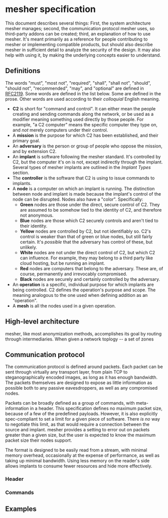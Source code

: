 # mesher specification

This document describes several things:
First, the system architecture mesher manages;
second, the communication protocol mesher uses, so third-party addons can be created;
third, an explanation of how to use mesher.
It's meant primarily as a reference for people contributing to mesher or implementing compatible products, but should also describe mesher in sufficient detail to analyze the security of the design.
It may also help with using it, by making the underlying concepts easier to understand.

## Definitions

The words "must", "most not", "required", "shall", "shall not", "should", "should not", "recommended", "may", and "optional" are defined in [RFC2119].
Some words are defined in the list below.
Some are defined in the prose.
Other words are used according to their _colloquial_ English meaning.

-   **C2** is short for "command and control".
    It can either mean the people creating and sending commands along the network, or be used as a modifier meaning something used directly by those people.
    For example, "a C2 computer" means the specific computer they type on, and _not_ merely computers under their control.
-   A **mission** is the purpose for which C2 has been established, and their primary goal.
-   An **adversary** is the person or group of people who oppose the mission, and by extension C2.
-   An **implant** is software following the mesher standard.
    It's controlled by C2, but the computer it's on is not, except indirectly through the implant.
    Several types of mesher implants are outlined in the _Implant Types_ section.
-   The **controller** is the software that C2 is using to issue commands to implants.
-   A **node** is a computer on which an implant is running.
    The distinction between node and implant is made because the implant's control of the node can be disrupted.
    Nodes also have a "color". Specifically:
    -   **Green** nodes are those under the direct, secure control of C2.
        They are assumed to be somehow tied to the identity of C2, and therefore not anonymous.
    -   **Blue** nodes are those which C2 securely controls and aren't tied to their identity.
    -   **Yellow** nodes are controlled by C2, but not identifiably so.
        C2's control is weaker than that of green or blue nodes, but still fairly certain.
        It's _possible_ that the adversary has control of these, but unlikely.
    -   **White** nodes are not under the direct control of C2, but which C2 can influence.
        For example, they may belong to a third party like cloud hosting, but be running an implant.
    -   **Red** nodes are computers that belong to the adversary.
        These are, of course, permanently and irrevocably compromised.
    -   **Black** nodes are securely and certainly controlled by the adversary.
-   An **operation** is a specific, individual purpose for which implants are being controlled.
    C2 defines the operation's purpose and scope.
    The meaning analogous to the one used when defining addition as an "operation".
-   A **mesh** is all the nodes used in a given operation.

 [RFC2119]: https://www.ietf.org/rfc/rfc2119.txt

## High-level architecture

mesher, like most anonymization methods, accomplishes its goal by routing through intermediaries.
When given a network toplogy -- a set of zones

## Communication protocol

The communication protocol is defined around packets.
Each packet can be sent through virtually any transport layer, from plain TCP to steganographically encoded images, as long as it has enough bandwidth.
The packets themselves are designed to expose as little information as possible both to any passive eavesdroppers, as well as any compromised nodes.

Packets can be broadly defined as a group of commands, with meta-information in a header.
This specification defines no maximum packet size, because of a few of the predefined payloads.
However, it is also explicitly spec-compliant to set a limit for a given piece of software.
There _is no_ way to negotiate this limit, as that would require a connection between the source and implant.
mesher provides a setting to error out on packets greater than a given size, but the user is expected to know the maximum packet size their nodes support.

The format is designed to be easily read from a stream, with minimal memory overhead, occasionally at the expense of performance, as well as taking up minimal bandwidth.
Using less memory on the reader's side allows implants to consume fewer resources and hide more effectively.

### Header

### Commands

## Examples

